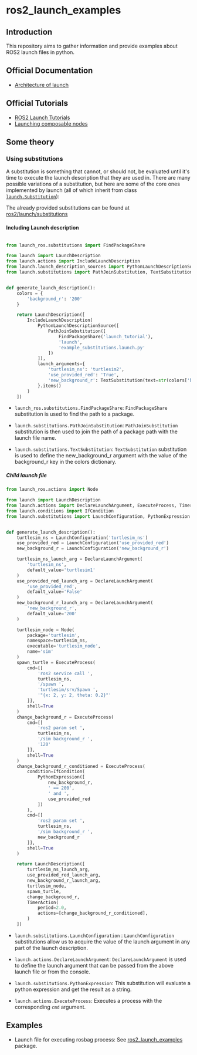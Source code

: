 # ros2_launch_examples

## Introduction

This repository aims to gather information and provide examples about ROS2 launch files in python.

## Official Documentation

- [Architecture of launch](https://github.com/ros2/launch/blob/foxy/launch/doc/source/architecture.rst)


## Official Tutorials

 - [ROS2 Launch Tutorials](https://docs.ros.org/en/humble/Tutorials/Intermediate/Launch/Launch-Main.html)
 - [Launching composable nodes](https://docs.ros.org/en/humble/How-To-Guides/Launching-composable-nodes.html)


## Some theory
### Using substitutions

A substitution is something that cannot, or should not, be evaluated until it's time to execute the launch description that they are used in. There are many possible variations of a substitution, but here are some of the core ones implemented by launch (all of which inherit from class [`launch.Substitution`](https://github.com/ros2/launch/blob/master/launch/launch/substitution.py)):

The already provided substitutions can be found at [ros2/launch/substitutions](https://github.com/ros2/launch/tree/master/launch/launch/substitutions)

#### Including Launch description

```py

from launch_ros.substitutions import FindPackageShare

from launch import LaunchDescription
from launch.actions import IncludeLaunchDescription
from launch.launch_description_sources import PythonLaunchDescriptionSource
from launch.substitutions import PathJoinSubstitution, TextSubstitution


def generate_launch_description():
    colors = {
        'background_r': '200'
    }

    return LaunchDescription([
        IncludeLaunchDescription(
            PythonLaunchDescriptionSource([
                PathJoinSubstitution([
                    FindPackageShare('launch_tutorial'),
                    'launch',
                    'example_substitutions.launch.py'
                ])
            ]),
            launch_arguments={
                'turtlesim_ns': 'turtlesim2',
                'use_provided_red': 'True',
                'new_background_r': TextSubstitution(text=str(colors['background_r']))
            }.items()
        )
    ])
```


- `launch_ros.substitutions.FindPackageShare`: `FindPackageShare` substitution is used to find the path to a package.

- `launch.substitutions.PathJoinSubstitution`: `PathJoinSubstitution` substitution is then used to join the path of a package path with the launch file name.

- `launch.substitutions.TextSubstitution`: `TextSubstitution` substitution is used to define the new_background_r argument with the value of the background_r key in the colors dictionary.


##### Child launch file

```py
from launch_ros.actions import Node

from launch import LaunchDescription
from launch.actions import DeclareLaunchArgument, ExecuteProcess, TimerAction
from launch.conditions import IfCondition
from launch.substitutions import LaunchConfiguration, PythonExpression


def generate_launch_description():
    turtlesim_ns = LaunchConfiguration('turtlesim_ns')
    use_provided_red = LaunchConfiguration('use_provided_red')
    new_background_r = LaunchConfiguration('new_background_r')

    turtlesim_ns_launch_arg = DeclareLaunchArgument(
        'turtlesim_ns',
        default_value='turtlesim1'
    )
    use_provided_red_launch_arg = DeclareLaunchArgument(
        'use_provided_red',
        default_value='False'
    )
    new_background_r_launch_arg = DeclareLaunchArgument(
        'new_background_r',
        default_value='200'
    )

    turtlesim_node = Node(
        package='turtlesim',
        namespace=turtlesim_ns,
        executable='turtlesim_node',
        name='sim'
    )
    spawn_turtle = ExecuteProcess(
        cmd=[[
            'ros2 service call ',
            turtlesim_ns,
            '/spawn ',
            'turtlesim/srv/Spawn ',
            '"{x: 2, y: 2, theta: 0.2}"'
        ]],
        shell=True
    )
    change_background_r = ExecuteProcess(
        cmd=[[
            'ros2 param set ',
            turtlesim_ns,
            '/sim background_r ',
            '120'
        ]],
        shell=True
    )
    change_background_r_conditioned = ExecuteProcess(
        condition=IfCondition(
            PythonExpression([
                new_background_r,
                ' == 200',
                ' and ',
                use_provided_red
            ])
        ),
        cmd=[[
            'ros2 param set ',
            turtlesim_ns,
            '/sim background_r ',
            new_background_r
        ]],
        shell=True
    )

    return LaunchDescription([
        turtlesim_ns_launch_arg,
        use_provided_red_launch_arg,
        new_background_r_launch_arg,
        turtlesim_node,
        spawn_turtle,
        change_background_r,
        TimerAction(
            period=2.0,
            actions=[change_background_r_conditioned],
        )
    ])
```

- `launch.substitutions.LaunchConfiguration` : `LaunchConfiguration` substitutions allow us to acquire the value of the launch argument in any part of the launch description.

- `launch.actions.DeclareLaunchArgument`: `DeclareLaunchArgument` is used to define the launch argument that can be passed from the above launch file or from the console.

- `launch.substitutions.PythonExpression`: This substitution will evaluate a python expression and get the result as a string.

- `launch.actions.ExecuteProcess`: Executes a process with the corresponding `cmd` argument.


## Examples

- Launch file for executing rosbag process: See [ros2_launch_examples](launch/README.md) package.